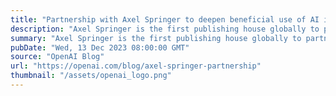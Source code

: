 ```yaml
---
title: "Partnership with Axel Springer to deepen beneficial use of AI in journalism"
description: "Axel Springer is the first publishing house globally to partner with us on a deeper integration of journalism in AI technologies."
summary: "Axel Springer is the first publishing house globally to partner with us on a deeper integration of journalism in AI technologies."
pubDate: "Wed, 13 Dec 2023 08:00:00 GMT"
source: "OpenAI Blog"
url: "https://openai.com/blog/axel-springer-partnership"
thumbnail: "/assets/openai_logo.png"
---
```


